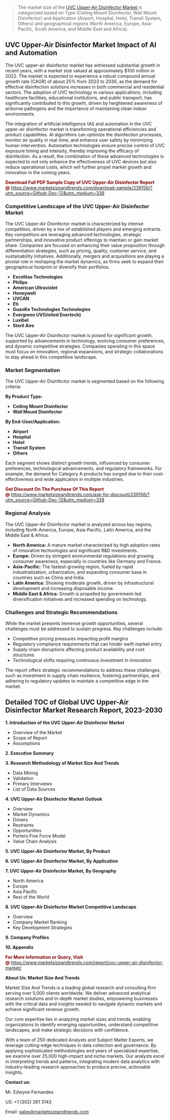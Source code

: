 <blockquote><p>The market size of the <a href="https://www.marketsizeandtrends.com/download-sample/239156/?utm_source=Github-Dec-12&amp;utm_medium=338" target="_blank">UVC Upper-Air Disinfector Market </a>is categorized based on Type (Ceiling Mount Disinfector, Wall Mount Disinfector) and Application (Airport, Hospital, Hotel, Transit System, Others) and geographical regions (North America, Europe, Asia-Pacific, South America, and Middle-East and Africa).</p></blockquote><p><h2>UVC Upper-Air Disinfector Market Impact of AI and Automation</h2><p>The UVC upper-air disinfector market has witnessed substantial growth in recent years, with a market size valued at approximately $100 million in 2022. The market is expected to experience a robust compound annual growth rate (CAGR) of about 25% from 2023 to 2030, as the demand for effective disinfection solutions increases in both commercial and residential sectors. The adoption of UVC technology in various applications, including healthcare facilities, educational institutions, and public transport, has significantly contributed to this growth, driven by heightened awareness of airborne pathogens and the importance of maintaining clean indoor environments.</p><p>The integration of artificial intelligence (AI) and automation in the UVC upper-air disinfector market is transforming operational efficiencies and product capabilities. AI algorithms can optimize the disinfection processes, monitor air quality in real-time, and enhance user safety by minimizing human intervention. Automation technologies ensure precise control of UVC exposure timing and intensity, thereby improving the efficacy of disinfection. As a result, the combination of these advanced technologies is expected to not only enhance the effectiveness of UVC devices but also reduce operational costs, which will further propel market growth and innovation in the coming years.</p></p><p><strong><span style="color: #800000;">Download Full PDF Sample Copy of UVC Upper-Air Disinfector Report @</span>&nbsp;</strong><a href="https://www.marketsizeandtrends.com/download-sample/239156/?utm_source=Github-Dec-12&amp;utm_medium=338">https://www.marketsizeandtrends.com/download-sample/239156/?utm_source=Github-Dec-12&amp;utm_medium=338</a></p><h3>Competitive Landscape of the UVC Upper-Air Disinfector Market</h3><p>The UVC Upper-Air Disinfector market is characterized by intense competition, driven by a mix of established players and emerging entrants. Key competitors are leveraging advanced technologies, strategic partnerships, and innovative product offerings to maintain or gain market share. Companies are focused on enhancing their value proposition through differentiation strategies, such as pricing, quality, customer service, and sustainability initiatives. Additionally, mergers and acquisitions are playing a pivotal role in reshaping the market dynamics, as firms seek to expand their geographical footprint or diversify their portfolios.</p><p><strong><p><ul><li>Excelitas Technologies </li><li> Philips </li><li> American Ultraviolet </li><li> Honeywell </li><li> UVCAN </li><li> Eti </li><li> GuanKe Technologies Technologies </li><li> Evergreen UV(United Enertech) </li><li> Luxibel </li><li> Steril Aire</p></li></ul></p></strong></p><p>The UVC Upper-Air Disinfector market is poised for significant growth, supported by advancements in technology, evolving consumer preferences, and dynamic competitive strategies. Companies operating in this space must focus on innovation, regional expansions, and strategic collaborations to stay ahead in this competitive landscape.</p><h3>Market Segmentation</h3><p>The UVC Upper-Air Disinfector market is segmented based on the following criteria:</p><p><strong>By Product Type:</strong></p><p><strong><p><ul><li>Ceiling Mount Disinfector </li><li> Wall Mount Disinfector</p></li></ul></p></strong></p><p><strong>By End-User/Application:</strong></p><p><strong><p><ul><li>Airport </li><li> Hospital </li><li> Hotel </li><li> Transit System </li><li> Others</p></li></ul></p></strong></p><p>Each segment shows distinct growth trends, influenced by consumer preferences, technological advancements, and regulatory frameworks. For example, the demand for Category A products has surged due to their cost-effectiveness and wide application in multiple industries.</p><p><strong><span style="color: #800000;">Get Discount On The Purchase Of This Report @&nbsp;</span></strong><a href="https://www.marketsizeandtrends.com/ask-for-discount/239156/?utm_source=Github-Dec-12&amp;utm_medium=338">https://www.marketsizeandtrends.com/ask-for-discount/239156/?utm_source=Github-Dec-12&amp;utm_medium=338</a></p><h3>Regional Analysis</h3><p>The UVC Upper-Air Disinfector market is analyzed across key regions, including North America, Europe, Asia-Pacific, Latin America, and the Middle East &amp; Africa.</p><ul><li><strong>North America:</strong> A mature market characterized by high adoption rates of innovative technologies and significant R&amp;D investments.</li><li><strong>Europe:</strong> Driven by stringent environmental regulations and growing consumer awareness, especially in countries like Germany and France.</li><li><strong>Asia-Pacific:</strong> The fastest-growing region, fueled by rapid industrialization, urbanization, and expanding consumer base in countries such as China and India.</li><li><strong>Latin America:</strong> Showing moderate growth, driven by infrastructural development and increasing disposable income.</li><li><strong>Middle East &amp; Africa:</strong> Growth is propelled by government-led diversification initiatives and increased spending on technology.</li></ul><h3>Challenges and Strategic Recommendations</h3><p>While the market presents immense growth opportunities, several challenges must be addressed to sustain progress. Key challenges include:</p><ul><li>Competitive pricing pressures impacting profit margins</li><li>Regulatory compliance requirements that can hinder swift market entry</li><li>Supply chain disruptions affecting product availability and cost structures</li><li>Technological shifts requiring continuous investment in innovation</li></ul><p>The report offers strategic recommendations to address these challenges, such as investment in supply chain resilience, fostering partnerships, and adhering to regulatory updates to maintain a competitive edge in the market.</p><h2>Detailed TOC of Global UVC Upper-Air Disinfector Market Research Report, 2023-2030</h2><p><strong>1. Introduction of the UVC Upper-Air Disinfector Market</strong></p><ul><li>Overview of the Market</li><li>Scope of Report</li><li>Assumptions&nbsp;</li></ul><p><strong>2. Executive Summary</strong></p><p><strong>3. Research Methodology of <strong>Market Size And Trends</strong></strong></p><ul><li>Data Mining</li><li>Validation</li><li>Primary Interviews</li><li>List of Data Sources&nbsp;</li></ul><p><strong>4. UVC Upper-Air Disinfector Market Outlook</strong></p><ul><li>Overview</li><li>Market Dynamics</li><li>Drivers</li><li>Restraints</li><li>Opportunities</li><li>Porters Five Force Model</li><li>Value Chain Analysis&nbsp;</li></ul><p><strong>5. UVC Upper-Air Disinfector Market, By Product</strong></p><p><strong>6. UVC Upper-Air Disinfector Market, By Application</strong></p><p><strong>7. UVC Upper-Air Disinfector Market, By Geography</strong></p><ul><li>North America</li><li>Europe</li><li>Asia Pacific</li><li>Rest of the World&nbsp;</li></ul><p><strong>8. UVC Upper-Air Disinfector Market Competitive Landscape</strong></p><ul><li>Overview</li><li>Company Market Ranking</li><li>Key Development Strategies&nbsp;</li></ul><p><strong>9. Company Profiles</strong></p><p><strong>10. Appendix</strong></p><p><strong><span style="color: #800000;">For More Information or Query, Visit @&nbsp;</span></strong><a href="https://www.marketsizeandtrends.com/report/uvc-upper-air-disinfector-market/">https://www.marketsizeandtrends.com/report/uvc-upper-air-disinfector-market/</a></p><p></p><p><strong>About Us:&nbsp;Market Size And Trends</strong></p><p>Market Size And Trends&nbsp;is a leading global research and consulting firm serving over 5,000 clients worldwide. We deliver advanced analytical research solutions and in-depth market studies, empowering businesses with the critical data and insights needed to navigate dynamic markets and achieve significant revenue growth.</p><p>Our core expertise lies in analyzing market sizes and trends, enabling organizations to identify emerging opportunities, understand competitive landscapes, and make strategic decisions with confidence.</p><p>With a team of 250 dedicated Analysts and Subject Matter Experts, we leverage cutting-edge techniques in data collection and governance. By applying sophisticated methodologies and years of specialized expertise, we examine over 25,000 high-impact and niche markets. Our analysts excel in interpreting trends and patterns, integrating modern data analytics with industry-leading research approaches to produce precise, actionable insights.</p><p><strong>Contact us:</strong></p><p>Mr. Edwyne Fernandes</p><p>US: +1 (302) 261 3143</p><p>Email: <a href="mailto:sales@marketsizeandtrends.com">sales@marketsizeandtrends.com</a>&nbsp;</p>
